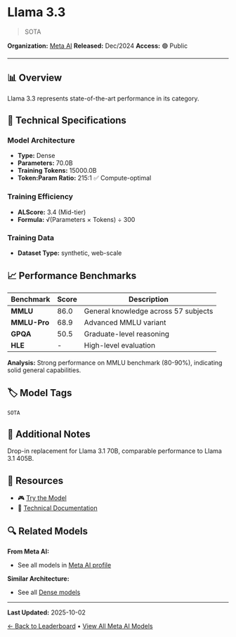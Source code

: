 # Llama 3.3

> SOTA

**Organization:** [Meta AI](../../labs/meta-ai.md)
**Released:** Dec/2024
**Access:** 🟢 Public

---

## 📊 Overview

Llama 3.3 represents state-of-the-art performance in its category.

## 🔧 Technical Specifications

### Model Architecture
- **Type:** Dense
- **Parameters:** 70.0B
- **Training Tokens:** 15000.0B
- **Token:Param Ratio:** 215:1 ✅ Compute-optimal

### Training Efficiency
- **ALScore:** 3.4 (Mid-tier)
- **Formula:** √(Parameters × Tokens) ÷ 300

### Training Data
- **Dataset Type:** synthetic, web-scale

## 📈 Performance Benchmarks

| Benchmark | Score | Description |
|-----------|-------|-------------|
| **MMLU** | 86.0 | General knowledge across 57 subjects |
| **MMLU-Pro** | 68.9 | Advanced MMLU variant |
| **GPQA** | 50.5 | Graduate-level reasoning |
| **HLE** | - | High-level evaluation |

**Analysis:** Strong performance on MMLU benchmark (80-90%), indicating solid general capabilities.

## 🏷️ Model Tags

`SOTA`

## 📝 Additional Notes

Drop-in replacement for Llama 3.1 70B, comparable performance to Llama 3.1 405B.

## 🔗 Resources

- 🎮 [Try the Model](https://huggingface.co/meta-llama/Llama-3.3-70B-Instruct)
- 📄 [Technical Documentation](https://github.com/meta-llama/llama-models/blob/main/models/llama3_3/MODEL_CARD.md)

## 🔍 Related Models

**From Meta AI:**
- See all models in [Meta AI profile](../../labs/meta-ai.md)

**Similar Architecture:**
- See all [Dense models](../../architectures/dense.md)

---

**Last Updated:** 2025-10-02

[← Back to Leaderboard](../../README.md) • [View All Meta AI Models](../../labs/meta-ai.md)
